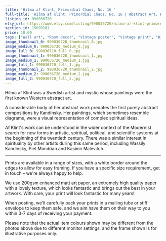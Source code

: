 ```yaml
---
title: 'Hilma af Klint, Primordial Chaos, No. 16 '
full-title: 'Hilma af Klint, Primordial Chaos, No. 16 | Abstract Art, Home Decor, Fine Art Reproduction | Wall art poster print | Modernist | Spiritual'
listing_id: 990036720
etsy_url: https://www.etsy.com/listing/990036720/hilma-af-klint-primordial-chaos-no-16?utm_source=site&utm_medium=api&utm_campaign=api
section_id: 19099181
price: 10.60
tags: ["Wall art", "Room decor", "Vintage poster", "Vintage print", "High quality print", "Hilma af Klint", "Fine art print", "Swedish", "Spiritual", "Modern art", "Modernism", "Art reproduction", "Nonobjective art"]
image_thumbnail_0: 990036720_thumbnail_0.jpg
image_medium_0: 990036720_medium_0.jpg
image_full_0: 990036720_full_0.jpg
image_thumbnail_1: 990036720_thumbnail_1.jpg
image_medium_1: 990036720_medium_1.jpg
image_full_1: 990036720_full_1.jpg
image_thumbnail_2: 990036720_thumbnail_2.jpg
image_medium_2: 990036720_medium_2.jpg
image_full_2: 990036720_full_2.jpg
---
```

Hilma af Klint was a Swedish artist and mystic whose paintings were the first known Western abstract art. 

A considerable body of her abstract work predates the first purely abstract compositions by Kandinsky. Her paintings, which sometimes resemble diagrams, were a visual representation of complex spiritual ideas.

Af Klint&#39;s work can be understood in the wider context of the Modernist search for new forms in artistic, spiritual, political, and scientific systems at the beginning of the twentieth century. There was a similar interest in spirituality by other artists during this same period, including Wassily Kandinsky, Piet Mondrian and Kasimir Malevitch.

---

Prints are available in a range of sizes, with a white border around the edges to allow for easy framing. If you have a specific size requirement, get in touch – we&#39;re always happy to help.

We use 200gsm enhanced matt art paper, an extremely high quality paper with a lovely texture, which looks fantastic and brings out the best in your artwork. With care, your print will look fantastic for many years!

When posting, we&#39;ll carefully pack your prints in a mailing tube or stiff envelope to keep them safe, and we aim have them on their way to you within 3-7 days of receiving your payment.

Please note that the actual item colours shown may be different from the photos above due to different monitor settings, and the frame shown is for illustrative purposes only.
